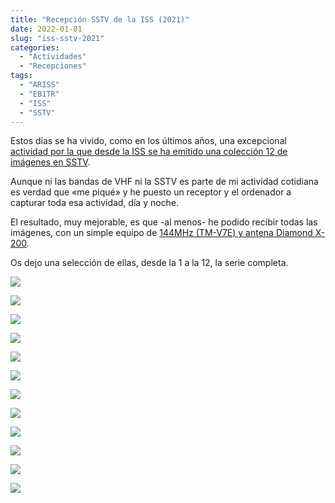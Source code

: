 ```yaml
---
title: "Recepción SSTV de la ISS (2021)"
date: 2022-01-01
slug: "iss-sstv-2021"
categories:
  - "Actividades"
  - "Recepciones"
tags:
  - "ARISS"
  - "EB1TR"
  - "ISS"
  - "SSTV"
---
```


Estos días se ha vivido, como en los últimos años, una excepcional [actividad por la que desde la ISS se ha emitido una colección 12 de imágenes en SSTV](http://ariss-sstv.blogspot.com/2021/12/ariss-end-of-year-sstv.html).

Aunque ni las bandas de VHF ni la SSTV es parte de mi actividad cotidiana es verdad que «me piqué» y he puesto un receptor y el ordenador a capturar toda esa actividad, día y noche.

El resultado, muy mejorable, es que -al menos- he podido recibir todas las imágenes, con un simple equipo de [144MHz (TM-V7E) y antena Diamond X-200](https://www.eb1tr.com/estacion/equipos/).

Os dejo una selección de ellas, desde la 1 a la 12, la serie completa.

[![](https://www.eb1tr.com/wp-content/uploads/2022/01/01.bmp)](https://www.eb1tr.com/wp-content/uploads/2022/01/01.bmp)

[![](https://www.eb1tr.com/wp-content/uploads/2022/01/02.bmp)](https://www.eb1tr.com/wp-content/uploads/2022/01/02.bmp)

[![](https://www.eb1tr.com/wp-content/uploads/2022/01/03.bmp)](https://www.eb1tr.com/wp-content/uploads/2022/01/03.bmp)

[![](https://www.eb1tr.com/wp-content/uploads/2022/01/04.bmp)](https://www.eb1tr.com/wp-content/uploads/2022/01/04.bmp)

[![](https://www.eb1tr.com/wp-content/uploads/2022/01/05.bmp)](https://www.eb1tr.com/wp-content/uploads/2022/01/05.bmp)

[![](https://www.eb1tr.com/wp-content/uploads/2022/01/06.bmp)](https://www.eb1tr.com/wp-content/uploads/2022/01/06.bmp)

[![](https://www.eb1tr.com/wp-content/uploads/2022/01/07.bmp)](https://www.eb1tr.com/wp-content/uploads/2022/01/07.bmp)

[![](https://www.eb1tr.com/wp-content/uploads/2022/01/08.bmp)](https://www.eb1tr.com/wp-content/uploads/2022/01/08.bmp)

[![](https://www.eb1tr.com/wp-content/uploads/2022/01/09.bmp)](https://www.eb1tr.com/wp-content/uploads/2022/01/09.bmp)

[![](https://www.eb1tr.com/wp-content/uploads/2022/01/10.bmp)](https://www.eb1tr.com/wp-content/uploads/2022/01/10.bmp)

[![](https://www.eb1tr.com/wp-content/uploads/2022/01/11.bmp)](https://www.eb1tr.com/wp-content/uploads/2022/01/11.bmp)

[![](https://www.eb1tr.com/wp-content/uploads/2022/01/12.bmp)](https://www.eb1tr.com/wp-content/uploads/2022/01/12.bmp)
